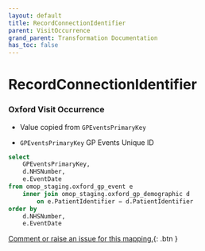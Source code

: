 ```yaml
---
layout: default
title: RecordConnectionIdentifier
parent: VisitOccurrence
grand_parent: Transformation Documentation
has_toc: false
---
```

# RecordConnectionIdentifier
### Oxford Visit Occurrence
* Value copied from `GPEventsPrimaryKey`

* `GPEventsPrimaryKey` GP Events Unique ID 

```sql
select
	GPEventsPrimaryKey,
	d.NHSNumber,
	e.EventDate
from omop_staging.oxford_gp_event e
	inner join omop_staging.oxford_gp_demographic d
		on e.PatientIdentifier = d.PatientIdentifier
order by
	d.NHSNumber,
	e.EventDate
```


[Comment or raise an issue for this mapping.](https://github.com/answerdigital/oxford-omop-data-mapper/issues/new?title=OMOP%20VisitOccurrence%20table%20RecordConnectionIdentifier%20field%20Oxford%20Visit%20Occurrence%20mapping){: .btn }
